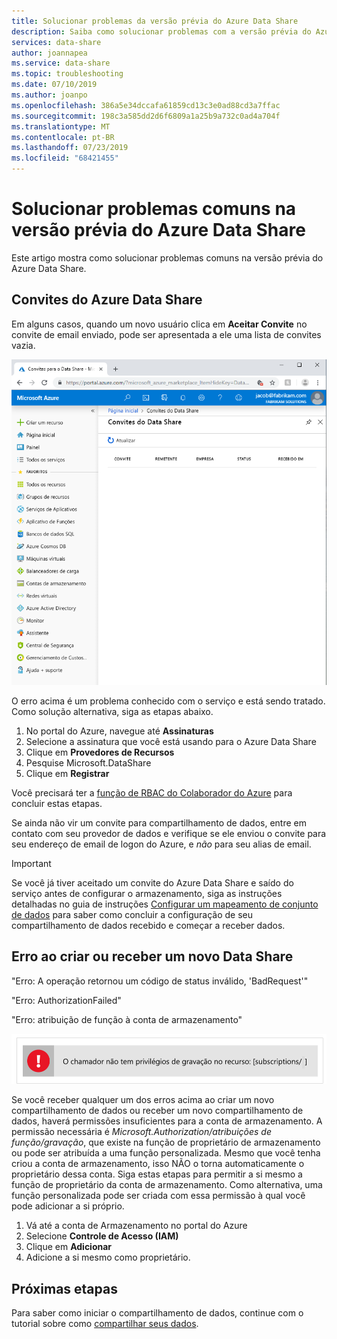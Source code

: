 ```yaml
---
title: Solucionar problemas da versão prévia do Azure Data Share
description: Saiba como solucionar problemas com a versão prévia do Azure Data Share
services: data-share
author: joannapea
ms.service: data-share
ms.topic: troubleshooting
ms.date: 07/10/2019
ms.author: joanpo
ms.openlocfilehash: 386a5e34dccafa61859cd13c3e0ad88cd3a7ffac
ms.sourcegitcommit: 198c3a585dd2d6f6809a1a25b9a732c0ad4a704f
ms.translationtype: MT
ms.contentlocale: pt-BR
ms.lasthandoff: 07/23/2019
ms.locfileid: "68421455"
---
```

# <a name="troubleshoot-common-issues-in-azure-data-share-preview"></a>Solucionar problemas comuns na versão prévia do Azure Data Share

Este artigo mostra como solucionar problemas comuns na versão prévia do Azure Data Share. 

## <a name="azure-data-share-invitations"></a>Convites do Azure Data Share 

Em alguns casos, quando um novo usuário clica em **Aceitar Convite** no convite de email enviado, pode ser apresentada a ele uma lista de convites vazia. 

![Nenhum convite](media/no-invites.png)

O erro acima é um problema conhecido com o serviço e está sendo tratado. Como solução alternativa, siga as etapas abaixo. 

1. No portal do Azure, navegue até **Assinaturas**
1. Selecione a assinatura que você está usando para o Azure Data Share
1. Clique em **Provedores de Recursos**
1. Pesquise Microsoft.DataShare
1. Clique em **Registrar**

Você precisará ter a [função de RBAC do Colaborador do Azure](https://docs.microsoft.com/azure/role-based-access-control/built-in-roles#contributor) para concluir estas etapas. 

Se ainda não vir um convite para compartilhamento de dados, entre em contato com seu provedor de dados e verifique se ele enviou o convite para seu endereço de email de logon do Azure, e *não* para seu alias de email. 

> [!IMPORTANT]
> Se você já tiver aceitado um convite do Azure Data Share e saído do serviço antes de configurar o armazenamento, siga as instruções detalhadas no guia de instruções [Configurar um mapeamento de conjunto de dados](how-to-configure-mapping.md) para saber como concluir a configuração de seu compartilhamento de dados recebido e começar a receber dados. 

## <a name="error-when-creating-or-receiving-a-new-data-share"></a>Erro ao criar ou receber um novo Data Share

"Erro: A operação retornou um código de status inválido, 'BadRequest'"

"Erro: AuthorizationFailed"

"Erro: atribuição de função à conta de armazenamento"

![Erro de privilégio](media/error-write-privilege.png)

Se você receber qualquer um dos erros acima ao criar um novo compartilhamento de dados ou receber um novo compartilhamento de dados, haverá permissões insuficientes para a conta de armazenamento. A permissão necessária é *Microsoft.Authorization/atribuições de função/gravação*, que existe na função de proprietário de armazenamento ou pode ser atribuída a uma função personalizada. Mesmo que você tenha criou a conta de armazenamento, isso NÃO o torna automaticamente o proprietário dessa conta. Siga estas etapas para permitir a si mesmo a função de proprietário da conta de armazenamento. Como alternativa, uma função personalizada pode ser criada com essa permissão à qual você pode adicionar a si próprio.  

1. Vá até a conta de Armazenamento no portal do Azure
1. Selecione **Controle de Acesso (IAM)**
1. Clique em **Adicionar**
1. Adicione a si mesmo como proprietário.

## <a name="next-steps"></a>Próximas etapas

Para saber como iniciar o compartilhamento de dados, continue com o tutorial sobre como [compartilhar seus dados](share-your-data.md).

